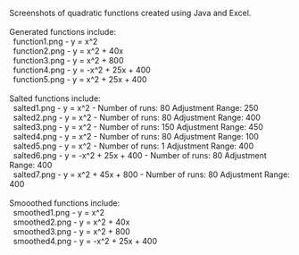 Screenshots of quadratic functions created using Java and Excel. <br />
<br />
Generated functions include: <br />
&ensp;function1.png - y = x^2 <br />
&ensp;function2.png - y = x^2 + 40x <br />
&ensp;function3.png - y = x^2 + 800 <br />
&ensp;function4.png - y = -x^2 + 25x + 400 <br />
&ensp;function5.png - y = x^2 + 25x + 400 <br />
<br />
Salted functions include: <br />
&ensp;salted1.png - y = x^2 - Number of runs: 80 Adjustment Range: 250<br />
&ensp;salted2.png - y = x^2 - Number of runs: 80 Adjustment Range: 400<br />
&ensp;salted3.png - y = x^2 - Number of runs: 150 Adjustment Range: 450<br />
&ensp;salted4.png - y = x^2 - Number of runs: 80 Adjustment Range: 100<br />
&ensp;salted5.png - y = x^2 - Number of runs: 1 Adjustment Range: 400<br />
&ensp;salted6.png - y = -x^2 + 25x + 400 - Number of runs: 80 Adjustment Range: 400<br />
&ensp;salted7.png - y = x^2 + 45x + 800 - Number of runs: 80 Adjustment Range: 400<br />
<br />
Smooothed functions include: <br />
&ensp;smoothed1.png - y = x^2 <br />
&ensp;smoothed2.png - y = x^2 + 40x <br />
&ensp;smoothed3.png - y = x^2 + 800 <br />
&ensp;smoothed4.png - y = -x^2 + 25x + 400 <br />
